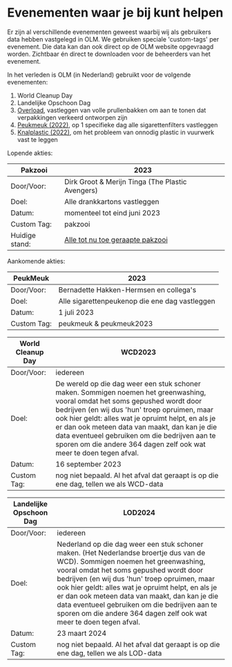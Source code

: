 # Evenementen waar je bij kunt helpen

Er zijn al verschillende evenementen geweest waarbij wij als gebruikers data hebben vastgelegd in OLM.
We gebruiken speciale 'custom-tags' per evenement. Die data kan dan ook direct op de OLM website opgevraagd worden. Zichtbaar én direct te downloaden voor de beheerders van het evenement.

In het verleden is OLM (in Nederland) gebruikt voor de volgende evenementen:

1. World Cleanup Day
2. Landelijke Opschoon Dag
3. [Overload](https://LitterTagger.com/tags?custom_tag=overload&lat=52.339986489881674&lon=4.8365803096173074&zoom=10.54), vastleggen van volle prullenbakken om aan te tonen dat verpakkingen verkeerd ontworpen zijn
4. [Peukmeuk (2022)](https://LitterTagger.com/tags?custom_tag=peukmeuk2022&lat=52.575629624264266&lon=5.384730584042043&zoom=9.63),  op 1 specifieke dag alle sigarettenfilters vastleggen
5. [Knalplastic (2022)](https://LitterTagger.com/tags?custom_tag=spatplastic&lat=52.47010880894674&lon=4.8820918191490525&zoom=10.76), om het probleem van onnodig plastic in vuurwerk vast te leggen

Lopende akties:

| **Pakzooi** | 2023 |
| ---------- | ------------------------------------------------ |
| Door/Voor: | Dirk Groot & Merijn Tinga (The Plastic Avengers) |
| Doel:      | Alle drankkartons vastleggen |
| Datum:     | momenteel tot eind juni 2023 |
| Custom Tag:| pakzooi |
| Huidige stand: | [Alle tot nu toe geraapte pakzooi](https://LitterTagger.com/tags?custom_tag=pakzooi&lat=52.316014974325796&lon=5.377373950852379&zoom=7.88)|

Aankomende akties:

| **PeukMeuk** | 2023 |
| ---------- | ------------------------------------------------ |
| Door/Voor: | Bernadette Hakken-Hermsen en collega's |
| Doel:      | Alle sigarettenpeukenop die ene dag vastleggen |
| Datum:     | 1 juli 2023 |
| Custom Tag:| peukmeuk & peukmeuk2023 |

| **World Cleanup Day** | WCD2023 |
| ---------- | ------------------------------------------------ |
| Door/Voor: | iedereen |
| Doel:      | De wereld op die dag weer een stuk schoner maken. Sommigen noemen het greenwashing, vooral omdat het soms gepushed wordt door bedrijven (en wij dus 'hun' troep opruimen, maar ook hier geldt: alles wat je opruimt helpt, en als je er dan ook meteen data van maakt, dan kan je die data eventueel gebruiken om die bedrijven aan te sporen om die andere 364 dagen zelf ook wat meer te doen tegen afval. |
| Datum:     | 16 september 2023 |
| Custom Tag:| nog niet bepaald. Al het afval dat geraapt is op die ene dag, tellen we als WCD-data |

| **Landelijke Opschoon Dag** | LOD2024 |
| ---------- | ------------------------------------------------ |
| Door/Voor: | iedereen |
| Doel:      | Nederland op die dag weer een stuk schoner maken. (Het Nederlandse broertje dus van de WCD). Sommigen noemen het greenwashing, vooral omdat het soms gepushed wordt door bedrijven (en wij dus 'hun' troep opruimen, maar ook hier geldt: alles wat je opruimt helpt, en als je er dan ook meteen data van maakt, dan kan je die data eventueel gebruiken om die bedrijven aan te sporen om die andere 364 dagen zelf ook wat meer te doen tegen afval. |
| Datum:     | 23 maart 2024 |
| Custom Tag:| nog niet bepaald. Al het afval dat geraapt is op die ene dag, tellen we als LOD-data |

